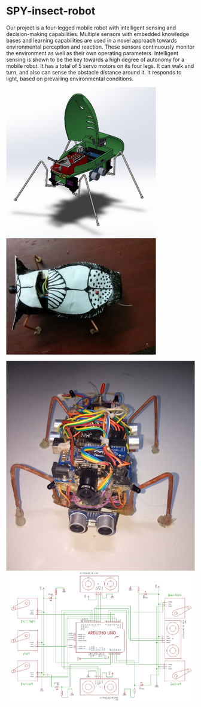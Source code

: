 # SPY-insect-robot
Our project is a four-legged mobile robot with intelligent sensing and decision-making capabilities. Multiple sensors with embedded knowledge bases and learning capabilities are used in a novel approach towards environmental perception and reaction. These sensors continuously monitor the environment as well as their own operating parameters. Intelligent sensing is shown to be the key towards a high degree of autonomy for a mobile robot. It has a total of 5 servo motors on its four legs. It can walk and turn, and also can sense the obstacle distance around it. It responds to light, based on prevailing environmental conditions.

<img width="400" src="https://github.com/Ahsan728/SPY-insect-robot/blob/master/Robot%20insect.jpg"><img width="400" src="https://github.com/Ahsan728/SPY-insect-robot/blob/master/robot%20insect.jpeg">


<img width="600" src="https://github.com/Ahsan728/SPY-insect-robot/blob/master/IMG20180728212005.jpg">

<img width="600" src="https://github.com/Ahsan728/SPY-insect-robot/blob/master/insect.PNG">
